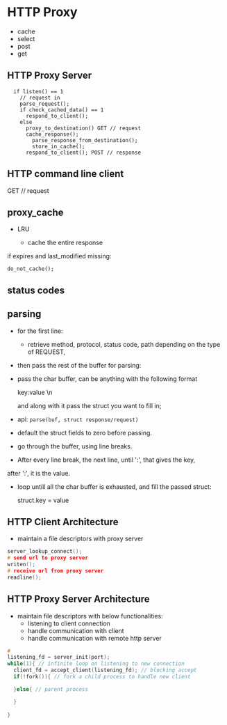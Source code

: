 # HTTP Proxy

* cache
* select
* post
* get

## HTTP Proxy Server

``` 
  if listen() == 1
    // request in
    parse_request();
    if check_cached_data() == 1
      respond_to_client();
    else
      proxy_to_destination() GET // request
      cache_response();
        parse_response_from_destination();
        store_in_cache();
      respond_to_client(); POST // response
```

## HTTP command line client

  GET // request

## proxy_cache

  + LRU

	-	cache the entire response

  if expires and last_modified missing:

    do_not_cache();
    

## status codes

## parsing

* for the first line:
  + retrieve method, protocol, status code, path depending on the type of REQUEST, 

* then pass the rest of the buffer for parsing:
* pass the char buffer, can be anything with the following format

    key:value \n

  and along with it pass the struct you want to fill in; 

* api: `parse(buf, struct response/request)` 

* default the struct fields to zero before passing.

* go through the buffer, using line breaks.

*  After every line break, the next line, until ':', that gives the key, 

  after ':', it is the value.

* loop untill all the char buffer is exhausted, and fill the passed struct:

    struct.key = value

## HTTP Client Architecture

* maintain a file descriptors with proxy server

``` c
server_lookup_connect();
# send url to proxy server
writen();
# receive url from proxy server
readline();
```

## HTTP Proxy Server Architecture

* maintain file descriptors with below functionalities:
  + listening to client connection
  + handle communication with client
  + handle communication with remote http server

``` c
# 
listening_fd = server_init(port);
while(1){ // infinite loop on listening to new connection
  client_fd = accept_client(listening_fd); // blocking accept
  if(!fork()){ // fork a child process to handle new client

  }else{ // parent process

  }
  
}


```

